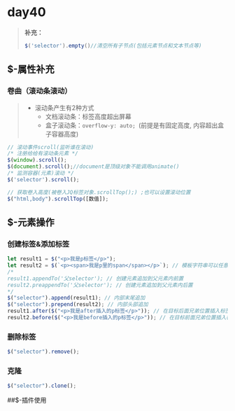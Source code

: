 # day40

> **补充：**
>
> ```js
> $('selector').empty()//清空所有子节点(包括元素节点和文本节点等)
> ```

## $-属性补充

### 卷曲（滚动条滚动）

> - 滚动条产生有2种方式
>   - 文档滚动条：标签高度超出屏幕
>   - 盒子滚动条：`overflow-y: auto; `(前提是有固定高度, 内容超出盒子容器高度)

```js
// 滚动事件scroll(监听谁在滚动)
/* 注册给给有滚动条元素 */
$(window).scroll();
$(document).scroll();//document是顶级对象不能调用animate()
/* 监测容器(元素)滚动 */
$('selector').scroll();

// 获取卷入高度(被卷入JQ标签对象.scrollTop();) ;也可以设置滚动位置
$("html,body").scrollTop([数值]);
```

## $-元素操作

### 创建标签&添加标签

```js
let result1 = $("<p>我是p标签</p>");
let result2 = $(`<p><span>我是p里的span</span></p>`); // 模板字符串可以任意嵌套标签使用
/*
result1.appendTo('父selector'); // 创建元素追加到父元素内前置
result2.preappendTo('父selector'); // 创建元素追加到父元素内后置
*/
$("selector").append(result1); // 内部末尾追加
$("selector").prepend(result2); // 内部头部追加
result1.after($("<p>我是after插入的p标签</p>")); // 在目标后面兄弟位置插入标签
result2.before($("<p>我是before插入的p标签</p>")); // 在目标前面兄弟位置插入标签
```

### 删除标签

```js
$("selector").remove();
```

### 克隆

```js
$("selector").clone();
```

##$-插件使用

